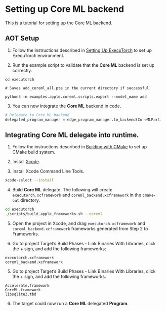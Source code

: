 # Setting up Core ML backend

This is a tutorial for setting up the Core ML backend.

## AOT Setup

1. Follow the instructions described in [Setting Up ExecuTorch](/docs/source/getting-started-setup.md) to set up ExecuTorch environment.


2. Run the example script to validate that the **Core ML** backend is set up correctly.

```
cd executorch

# Saves add_coreml_all.pte in the current directory if successful.

python3 -m examples.apple.coreml.scripts.export --model_name add

```

3. You can now integrate the **Core ML** backend in code.

```python
# Delegate to Core ML backend
delegated_program_manager = edge_program_manager.to_backend(CoreMLPartitioner())
```


## Integrating Core ML delegate into runtime.

1. Follow the instructions described in [Building with CMake](/docs/source/runtime-build-and-cross-compilation.md#building-with-cmake) to set up CMake build system.

2. Install [Xcode](https://developer.apple.com/xcode/).

3. Install Xcode Command Line Tools.

```bash
xcode-select --install
```

4. Build **Core ML** delegate. The following will create `executorch.xcframework` and `coreml_backend.xcframework` in the `cmake-out` directory.

```bash
cd executorch
./scripts/build_apple_frameworks.sh --coreml
```
5. Open the project in Xcode, and drag `executorch.xcframework` and `coreml_backend.xcframework` frameworks generated from Step 2 to Frameworks.

6. Go to project Target’s Build Phases -  Link Binaries With Libraries, click the + sign, and add the following frameworks:

```
executorch.xcframework
coreml_backend.xcframework
```

5. Go to project Target’s Build Phases -  Link Binaries With Libraries, click the + sign, and add the following frameworks.
```
Accelerate.framework
CoreML.framework
libsqlite3.tbd
```

6. The target could now run a **Core ML** delegated **Program**.
